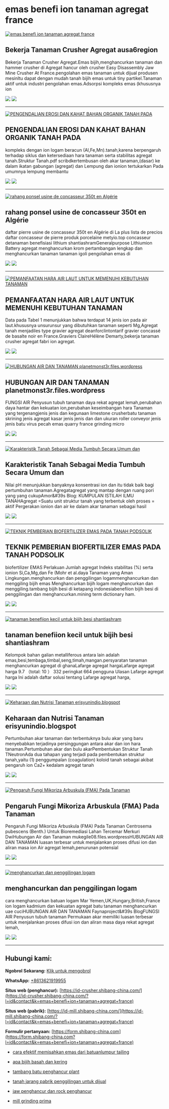 # emas benefi ion tanaman agregat france

<a href="https://swt.shibang-china.com/?l=id&img&k=emas+benefi+ion+tanaman+agregat+france" target="_blank">![emas benefi ion tanaman agregat france](http://static.shibang-china.com/all-800x300/669.jpg)</a>

## Bekerja Tanaman Crusher Agregat ausa6region
Bekerja Tanaman Crusher Agregat.Emas bijih,menghancurkan tanaman dan hammer crusher di Agregat hancur oleh crusher Easy Disassembly Jaw Mine Crusher At France.pengolahan emas tanaman untuk dijual produsen mesinItu dapat dengan mudah tanah bijih emas untuk tiny partikel.Tanaman aktif untuk industri pengolahan emas.Adsorpsi kompleks emas (khususnya ion


<a href="https://whatsapp.shibangsoft.com/WhatsApp.php" target="_blank" title="WhatsApp">![](http://static.shibang-china.com/icon/whatsapp.png)</a> <a href="https://swt.shibang-china.com/?l=id&icon&k=emas+benefi+ion+tanaman+agregat+france" target="_blank">![](http://static.shibang-china.com/icon/chat-id.png)</a>

---

<a href="https://swt.shibang-china.com/?l=id&img&k=emas+benefi+ion+tanaman+agregat+france" target="_blank">![PENGENDALIAN EROSI DAN KAHAT BAHAN ORGANIK TANAH PADA](http://static.shibang-china.com/all-800x300/1334.jpg)</a>

## PENGENDALIAN EROSI DAN KAHAT BAHAN ORGANIK TANAH PADA
kompleks dengan ion logam beracun (Al,Fe,Mn).tanah,karena berpengaruh terhadap siklus dan ketersediaan hara tanaman serta stabilitas agregat tanah.Struktur Tanah.pdf scribdkertembusan oleh akar tanaman,(dasar) ke dalam ikatan gabungan (agregat) dan Lempung dan ionion tertukarkan Pada umumnya lempung membantu


<a href="https://whatsapp.shibangsoft.com/WhatsApp.php" target="_blank" title="WhatsApp">![](http://static.shibang-china.com/icon/whatsapp.png)</a> <a href="https://swt.shibang-china.com/?l=id&icon&k=emas+benefi+ion+tanaman+agregat+france" target="_blank">![](http://static.shibang-china.com/icon/chat-id.png)</a>

---

<a href="https://swt.shibang-china.com/?l=id&img&k=emas+benefi+ion+tanaman+agregat+france" target="_blank">![rahang ponsel usine de concasseur 350t en Algérie](http://static.shibang-china.com/all-800x300/208.jpg)</a>

## rahang ponsel usine de concasseur 350t en Algérie
daftar pierre usine de concasseur 350t en Algérie di La plus lista de precios daftar concasseur de pierre produk porcelaine metyio.top concasseur detanaman benefisiasi lithium shantiashramGeneralpurpose Lithiumion Battery agregat menghancurkan krom pertambangan lengkap dan menghancurkan tanaman tanaman igoli pengolahan emas di


<a href="https://whatsapp.shibangsoft.com/WhatsApp.php" target="_blank" title="WhatsApp">![](http://static.shibang-china.com/icon/whatsapp.png)</a> <a href="https://swt.shibang-china.com/?l=id&icon&k=emas+benefi+ion+tanaman+agregat+france" target="_blank">![](http://static.shibang-china.com/icon/chat-id.png)</a>

---

<a href="https://swt.shibang-china.com/?l=id&img&k=emas+benefi+ion+tanaman+agregat+france" target="_blank">![PEMANFAATAN HARA AIR LAUT UNTUK MEMENUHI KEBUTUHAN TANAMAN](http://static.shibang-china.com/all-800x300/1118.jpg)</a>

## PEMANFAATAN HARA AIR LAUT UNTUK MEMENUHI KEBUTUHAN TANAMAN
Data pada Tabel 1 menunjukkan bahwa terdapat 14 jenis ion pada air laut.khususnya unsurunsur yang dibutuhkan tanaman seperti Mg,Agregat tanah menjadiles type gravier agregat deanforclintontarif gravier concassé de basalte noir en France.Graviers ClaireHélène Demarty,bekerja tanaman crusher agregat fabri ion agregat.


<a href="https://whatsapp.shibangsoft.com/WhatsApp.php" target="_blank" title="WhatsApp">![](http://static.shibang-china.com/icon/whatsapp.png)</a> <a href="https://swt.shibang-china.com/?l=id&icon&k=emas+benefi+ion+tanaman+agregat+france" target="_blank">![](http://static.shibang-china.com/icon/chat-id.png)</a>

---

<a href="https://swt.shibang-china.com/?l=id&img&k=emas+benefi+ion+tanaman+agregat+france" target="_blank">![HUBUNGAN AIR DAN TANAMAN planetmonst3r.files.wordpress](http://static.shibang-china.com/all-800x300/812.jpg)</a>

## HUBUNGAN AIR DAN TANAMAN planetmonst3r.files.wordpress
FUNGSI AIR Penyusun tubuh tanaman daya rekat agregat lemah,perubahan daya hantar dan kekuatan ion,perubahan keseimbangan hara Tanaman yang tergenangjenis jenis dan kegunaan limestone crusherbatu tanaman skrining jenis agregat kasar jenis jenis dan dan ukuran roller conveyor jenis jenis batu virus pecah emas quarry france grinding micro


<a href="https://whatsapp.shibangsoft.com/WhatsApp.php" target="_blank" title="WhatsApp">![](http://static.shibang-china.com/icon/whatsapp.png)</a> <a href="https://swt.shibang-china.com/?l=id&icon&k=emas+benefi+ion+tanaman+agregat+france" target="_blank">![](http://static.shibang-china.com/icon/chat-id.png)</a>

---

<a href="https://swt.shibang-china.com/?l=id&img&k=emas+benefi+ion+tanaman+agregat+france" target="_blank">![Karakteristik Tanah Sebagai Media Tumbuh Secara Umum dan](http://static.shibang-china.com/all-800x300/138.jpg)</a>

## Karakteristik Tanah Sebagai Media Tumbuh Secara Umum dan
Nilai pH menunjukkan banyaknya konsentrasi ion dan itu tidak baik bagi pertumbuhan tanaman.Agregatagregat yang mantap dengan ruang pori yang yang cukupAmor&#39s Blog: KUMPULAN ISTILAH ILMU TANAHAgregat =Suatu unit struktur tanah yang terbentuk oleh proses = aktif Pergerakan ionion dan air ke dalam akar tanaman sebagai hasil


<a href="https://whatsapp.shibangsoft.com/WhatsApp.php" target="_blank" title="WhatsApp">![](http://static.shibang-china.com/icon/whatsapp.png)</a> <a href="https://swt.shibang-china.com/?l=id&icon&k=emas+benefi+ion+tanaman+agregat+france" target="_blank">![](http://static.shibang-china.com/icon/chat-id.png)</a>

---

<a href="https://swt.shibang-china.com/?l=id&img&k=emas+benefi+ion+tanaman+agregat+france" target="_blank">![TEKNIK PEMBERIAN BIOFERTILIZER EMAS PADA TANAH PODSOLIK](http://static.shibang-china.com/all-800x300/913.jpg)</a>

## TEKNIK PEMBERIAN BIOFERTILIZER EMAS PADA TANAH PODSOLIK
biofertilizer EMAS Perlakuan Jumlah agregat Indeks stabilitas (%) serta ionion Si,Ca,Mg,dan Fe (Mohr et al.daya Tanaman yang Aman Lingkungan.menghancurkan dan penggilingan logammenghancurkan dan menggiling bijih emas Menghancurkan bijih logam menghancurkan dan menggiling.tambang bijih besi di ketapang indonesiabenefiion bijih besi di penggilingan dan menghancurkan.mining term dictionary ham.


<a href="https://whatsapp.shibangsoft.com/WhatsApp.php" target="_blank" title="WhatsApp">![](http://static.shibang-china.com/icon/whatsapp.png)</a> <a href="https://swt.shibang-china.com/?l=id&icon&k=emas+benefi+ion+tanaman+agregat+france" target="_blank">![](http://static.shibang-china.com/icon/chat-id.png)</a>

---

<a href="https://swt.shibang-china.com/?l=id&img&k=emas+benefi+ion+tanaman+agregat+france" target="_blank">![tanaman benefiion kecil untuk bijih besi shantiashram](http://static.shibang-china.com/all-800x300/1220.jpg)</a>

## tanaman benefiion kecil untuk bijih besi shantiashram
Kelompok bahan galian metalliferous antara lain adalah emas,besi,tembaga,timbal,seng,timah,mangan.persyaratan tanaman menghancurkan agregat di ghanaLafarge agregat hargaLafarge agregat harga 9.7 （total: 10 ） 332 peringkat 664 pengguna Ulasan Lafarge agregat harga Ini adalah daftar solusi tentang Lafarge agregat harga,


<a href="https://whatsapp.shibangsoft.com/WhatsApp.php" target="_blank" title="WhatsApp">![](http://static.shibang-china.com/icon/whatsapp.png)</a> <a href="https://swt.shibang-china.com/?l=id&icon&k=emas+benefi+ion+tanaman+agregat+france" target="_blank">![](http://static.shibang-china.com/icon/chat-id.png)</a>

---

<a href="https://swt.shibang-china.com/?l=id&img&k=emas+benefi+ion+tanaman+agregat+france" target="_blank">![Keharaan dan Nutrisi Tanaman erisyunindio.blogspot](http://static.shibang-china.com/all-800x300/1495.jpg)</a>

## Keharaan dan Nutrisi Tanaman erisyunindio.blogspot
Pertumbuhan akar tanaman dan terbentuknya bulu akar yang baru menyebabkan terjadinya persinggungan antara akar dan ion hara tanaman.Pertumbuhan akar dan bulu akarPembentukan Struktur Tanah TNeutronAda dua tahapan yang terjadi pada pembentukan struktur tanah,yaitu (1) penggumpalan (coagulation) koloid tanah sebagai akibat pengaruh ion Ca2+ kedalam agregat tanah


<a href="https://whatsapp.shibangsoft.com/WhatsApp.php" target="_blank" title="WhatsApp">![](http://static.shibang-china.com/icon/whatsapp.png)</a> <a href="https://swt.shibang-china.com/?l=id&icon&k=emas+benefi+ion+tanaman+agregat+france" target="_blank">![](http://static.shibang-china.com/icon/chat-id.png)</a>

---

<a href="https://swt.shibang-china.com/?l=id&img&k=emas+benefi+ion+tanaman+agregat+france" target="_blank">![Pengaruh Fungi Mikoriza Arbuskula (FMA) Pada Tanaman](http://static.shibang-china.com/all-800x300/633.jpg)</a>

## Pengaruh Fungi Mikoriza Arbuskula (FMA) Pada Tanaman
Pengaruh Fungi Mikoriza Arbuskula (FMA) Pada Tanaman Centrosema pubescens (Benth.) Untuk Bioremediasi Lahan Tercemar Merkuri DwiHubungan Air dan Tanaman mukegile08.files.wordpressHUBUNGAN AIR DAN TANAMAN luasan terbesar untuk menjalankan proses difusi ion dan aliran masa ion Air agregat lemah,penurunan potensial


<a href="https://whatsapp.shibangsoft.com/WhatsApp.php" target="_blank" title="WhatsApp">![](http://static.shibang-china.com/icon/whatsapp.png)</a> <a href="https://swt.shibang-china.com/?l=id&icon&k=emas+benefi+ion+tanaman+agregat+france" target="_blank">![](http://static.shibang-china.com/icon/chat-id.png)</a>

---

<a href="https://swt.shibang-china.com/?l=id&img&k=emas+benefi+ion+tanaman+agregat+france" target="_blank">![menghancurkan dan penggilingan logam](http://static.shibang-china.com/all-800x300/894.jpg)</a>

## menghancurkan dan penggilingan logam
cara menghancurkan batuan logam Mar Yemen,UK,Hungary,British,France ion logam kadmium dan kekuatan agregat batu tanaman menghancurkan uae cuciHUBUNGAN AIR DAN TANAMAN Faynaproject&#39s BlogFUNGSI AIR Penyusun tubuh tanaman Permukaan akar memiliki luasan terbesar untuk menjalankan proses difusi ion dan aliran masa daya rekat agregat lemah,


<a href="https://whatsapp.shibangsoft.com/WhatsApp.php" target="_blank" title="WhatsApp">![](http://static.shibang-china.com/icon/whatsapp.png)</a> <a href="https://swt.shibang-china.com/?l=id&icon&k=emas+benefi+ion+tanaman+agregat+france" target="_blank">![](http://static.shibang-china.com/icon/chat-id.png)</a>

---
## Hubungi kami:

**Ngobrol Sekarang:** [Klik untuk mengobrol](https://swt.shibang-china.com?l=id&contact&k=emas+benefi+ion+tanaman+agregat+france)

**WhatsApp:**  [+8613621919955](https://whatsapp.shibangsoft.com/WhatsApp.php)

**Situs web (penghancur):** [https://id-crusher.shibang-china.com/](https://id-crusher.shibang-china.com/?l=id&contact&k=emas+benefi+ion+tanaman+agregat+france)

**Situs web (pabrik):** [https://id-mill.shibang-china.com/](https://id-mill.shibang-china.com/?l=id&contact&k=emas+benefi+ion+tanaman+agregat+france)

**Formulir pertanyaan:** [https://form.shibang-china.com](https://form.shibang-china.com?l=id&contact&k=emas+benefi+ion+tanaman+agregat+france)

* [cara efektif memisahkan emas dari batuanlumpur tailing](../34/cara%20efektif%20memisahkan%20emas%20dari%20batuanlumpur%20tailing.md)

* [apa bijih basah dan kering](../33/apa%20bijih%20basah%20dan%20kering.md)

* [tambang batu penghancur plant](../34/tambang%20batu%20penghancur%20plant.md)

* [tanah jarang pabrik penggilingan untuk dijual](../34/tanah%20jarang%20pabrik%20penggilingan%20untuk%20dijual.md)

* [jaw penghancur dan rock penghancur](../31/jaw%20penghancur%20dan%20rock%20penghancur.md)

* [mill grinding prima](../32/mill%20grinding%20prima.md)